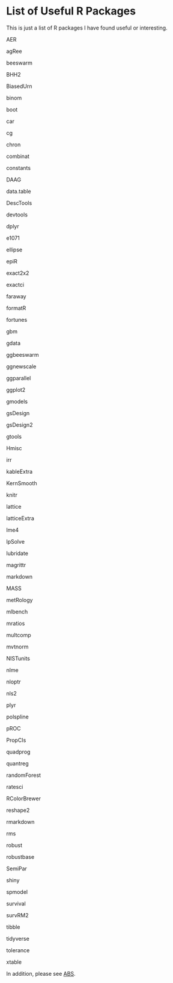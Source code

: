 List of Useful R Packages
====================================

This is just a list of R packages I have found useful or interesting.

AER

agRee

beeswarm

BHH2

BiasedUrn

binom

boot

car

cg

chron

combinat

constants

DAAG

data.table

DescTools

devtools

dplyr

e1071

ellipse

epiR

exact2x2

exactci

faraway

formatR

fortunes

gbm

gdata

ggbeeswarm

ggnewscale

ggparallel

ggplot2

gmodels

gsDesign

gsDesign2

gtools

Hmisc

irr

kableExtra

KernSmooth

knitr

lattice

latticeExtra

lme4

lpSolve

lubridate

magrittr

markdown

MASS

metRology

mlbench

mratios

multcomp

mvtnorm

NISTunits

nlme

nloptr

nls2

plyr

polspline

pROC

PropCIs

quadprog

quantreg

randomForest

ratesci

RColorBrewer

reshape2

rmarkdown

rms

robust

robustbase

SemiPar

shiny

spmodel

survival

survRM2

tibble

tidyverse

tolerance

xtable

In addition, please see [ABS](https://abs-dev.github.io/).



